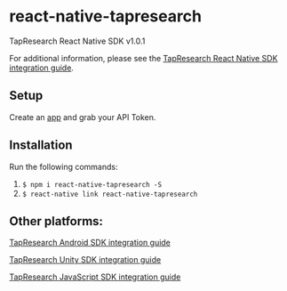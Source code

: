 # react-native-tapresearch
TapResearch React Native SDK v1.0.1

For additional information, please see the [TapResearch React Native SDK integration guide](https://www.tapresearch.com/docs/react-native-integration-guide).

## Setup

Create an [app](/supplier_dashboard/dashboard/apps/new) and grab your API Token.


## Installation
Run the following commands:

1. `$ npm i react-native-tapresearch -S`
2. `$ react-native link react-native-tapresearch`

## Other platforms:

[TapResearch Android SDK integration guide](https://www.tapresearch.com/docs/android-integration-guide)

[TapResearch Unity SDK integration guide](https://www.tapresearch.com/docs/unity-integration-guide)

[TapResearch JavaScript SDK integration guide](https://www.tapresearch.com/docs/javascript-integration-guide)

